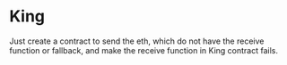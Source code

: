 # King

Just create a contract to send the eth, which do not have the receive function or fallback, and make the receive function in King contract fails.
